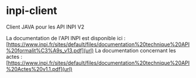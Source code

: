 # inpi-client
Client JAVA pour les API INPI V2

La documentation de l'API INPI est disponible ici :
 [https://www.inpi.fr/sites/default/files/documentation%20technique%20API%20formalit%C3%A9s_v13.pdf](url)
 La documentation concernant les actes :
 [https://www.inpi.fr/sites/default/files/documentation%20technique%20API%20Actes%20v1.1.pdf](url)
